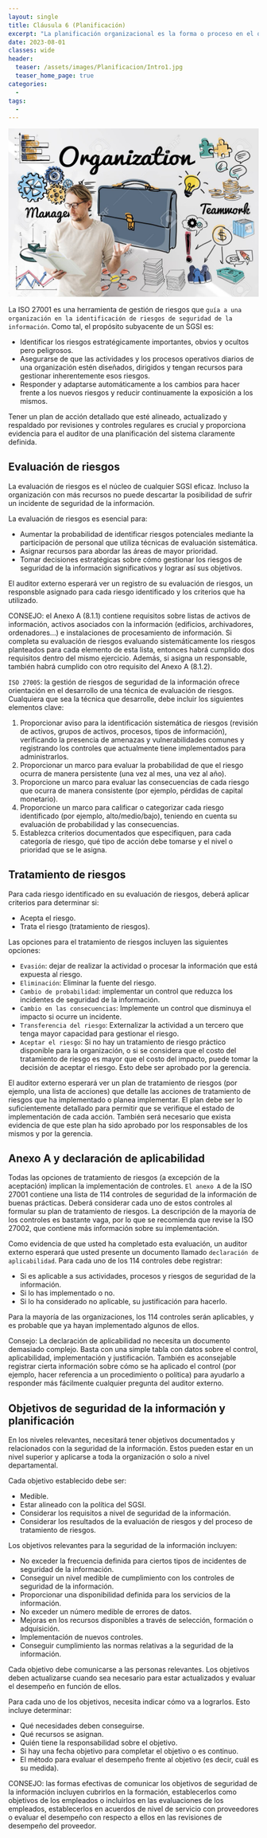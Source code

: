 ```yaml
---
layout: single
title: Cláusula 6 (Planificación)
excerpt: "La planificación organizacional es la forma o proceso en el que una empresa organiza sus operaciones diarias. Contar con este tipo de estructura les permite a las compañías alcanzar sus objetivos de manera más rápida, controlada y eficiente."
date: 2023-08-01
classes: wide
header:
  teaser: /assets/images/Planificacion/Intro1.jpg
  teaser_home_page: true
categories:
  - 
tags:
  - 
---
```


![](/assets/images/Planificacion/Intro2.jpg)

La ISO 27001 es una herramienta de gestión de riesgos que `guía a una organización en la identificación de riesgos de seguridad de la información`. Como tal, el propósito subyacente de un SGSI es:

* Identificar los riesgos estratégicamente importantes, obvios y ocultos pero peligrosos.
* Asegurarse de que las actividades y los procesos operativos diarios de una organización estén diseñados, dirigidos y tengan recursos para gestionar inherentemente esos riesgos.
* Responder y adaptarse automáticamente a los cambios para hacer frente a los nuevos riesgos y reducir continuamente la exposición a los mismos.

Tener un plan de acción detallado que esté alineado, actualizado y respaldado por revisiones y controles regulares es crucial y proporciona evidencia para el auditor de una planificación del sistema claramente definida.

## Evaluación de riesgos

La evaluación de riesgos es el núcleo de cualquier SGSI eficaz. Incluso la organización con más recursos no puede descartar la posibilidad de sufrir un incidente de seguridad de la información.

La evaluación de riesgos es esencial para:

* Aumentar la probabilidad de identificar riesgos potenciales mediante la participación de personal que utiliza técnicas de evaluación sistemática.
* Asignar recursos para abordar las áreas de mayor prioridad.
* Tomar decisiones estratégicas sobre cómo gestionar los riesgos de seguridad de la información significativos y lograr así sus objetivos.

El auditor externo esperará ver un registro de su evaluación de riesgos, un responsble asignado para cada riesgo identificado y los criterios que ha utilizado.

CONSEJO: el Anexo A (8.1.1) contiene requisitos sobre listas de activos de información, activos asociados con la información (edificios, archivadores, ordenadores...) e instalaciones de procesamiento de información. Si completa su evaluación de riesgos evaluando sistemáticamente los riesgos planteados para cada elemento de esta lista, entonces habrá cumplido dos requisitos dentro del mismo ejercicio. Además, si asigna un responsable, también habrá cumplido con otro requisito del Anexo A (8.1.2).

`ISO 27005`: la gestión de riesgos de seguridad de la información ofrece orientación en el desarrollo de una técnica de evaluación de riesgos. Cualquiera que sea la técnica que desarrolle, debe incluir los siguientes elementos clave:

1. Proporcionar aviso para la identificación sistemática de riesgos (revisión de activos, grupos de activos, procesos, tipos de información), verificando la presencia de amenazas y vulnerabilidades comunes y registrando los controles que actualmente tiene implementados para administrarlos.
2. Proporcionar un marco para evaluar la probabilidad de que el riesgo ocurra de manera persistente (una vez al mes, una vez al año).
3. Proporcione un marco para evaluar las consecuencias de cada riesgo que ocurra de manera consistente (por ejemplo, pérdidas de capital monetario).
4. Proporcione un marco para calificar o categorizar cada riesgo identificado (por ejemplo, alto/medio/bajo), teniendo en cuenta su evaluación de probabilidad y las consecuencias.
5. Establezca criterios documentados que especifiquen, para cada categoría de riesgo, qué tipo de acción debe tomarse y el nivel o prioridad que se le asigna.

## Tratamiento de riesgos

Para cada riesgo identificado en su evaluación de riesgos, deberá aplicar criterios para determinar si:

* Acepta el riesgo.
* Trata el riesgo (tratamiento de riesgos).

Las opciones para el tratamiento de riesgos incluyen las siguientes opciones:

* `Evasión`: dejar de realizar la actividad o procesar la información que está expuesta al riesgo.
* `Eliminación`: Eliminar la fuente del riesgo.
* `Cambio de probabilidad`: implementar un control que reduzca los incidentes de seguridad de la información.
* `Cambio en las consecuencias`: Implemente un control que disminuya el impacto si ocurre un incidente.
* `Transferencia del riesgo`: Externalizar la actividad a un tercero que tenga mayor capacidad para gestionar el riesgo.
* `Aceptar el riesgo`: Si no hay un tratamiento de riesgo práctico disponible para la organización, o si se considera que el costo del tratamiento de riesgo es mayor que el costo del impacto, puede tomar la decisión de aceptar el riesgo. Esto debe ser aprobado por la gerencia.

El auditor externo esperará ver un plan de tratamiento de riesgos (por ejemplo, una lista de acciones) que detalle las acciones de tratamiento de riesgos que ha implementado o planea implementar. El plan debe ser lo suficientemente detallado para permitir que se verifique el estado de implementación de cada acción. También será necesario que exista evidencia de que este plan ha sido aprobado por los responsables de los mismos y por la gerencia.

## Anexo A y declaración de aplicabilidad

Todas las opciones de tratamiento de riesgos (a excepción de la aceptación) implican la implementación de controles. `El anexo A` de la ISO 27001 contiene una lista de 114 controles de seguridad de la información de buenas prácticas. Deberá considerar cada uno de estos controles al formular su plan de tratamiento de riesgos. La descripción de la mayoría de los controles es bastante vaga, por lo que se recomienda que revise la ISO 27002, que contiene más información sobre su implementación.

Como evidencia de que usted ha completado esta evaluación, un auditor externo esperará que usted presente un documento llamado `declaración de aplicabilidad`. Para cada uno de los 114 controles debe registrar:

* Si es aplicable a sus actividades, procesos y riesgos de seguridad de la información.
* Si lo has implementado o no.
* Si lo ha considerado no aplicable, su justificación para hacerlo.

Para la mayoría de las organizaciones, los 114 controles serán aplicables, y es probable que ya hayan implementado algunos de ellos.

Consejo: La declaración de aplicabilidad no necesita un documento demasiado complejo. Basta con una simple tabla con datos sobre el control, aplicabilidad, implementación y justificación. También es aconsejable registrar cierta información sobre cómo se ha aplicado el control (por ejemplo, hacer referencia a un procedimiento o política) para ayudarlo a responder más fácilmente cualquier pregunta del auditor externo.

## Objetivos de seguridad de la información y planificación

En los niveles relevantes, necesitará tener objetivos documentados y relacionados con la seguridad de la información. Estos pueden estar en un nivel superior y aplicarse a toda la organización o solo a nivel departamental.

Cada objetivo establecido debe ser:

* Medible.
* Estar alineado con la política del SGSI.
* Considerar los requisitos a nivel de seguridad de la información.
* Considerar los resultados de la evaluación de riesgos y del proceso de tratamiento de riesgos.

Los objetivos relevantes para la seguridad de la información incluyen:

* No exceder la frecuencia definida para ciertos tipos de incidentes de seguridad de la información.
* Conseguir un nivel medible de cumplimiento con los controles de seguridad de la información.
* Proporcionar una disponibilidad definida para los servicios de la información.
* No exceder un número medible de errores de datos.
* Mejoras en los recursos disponibles a través de selección, formación o adquisición.
* Implementación de nuevos controles.
* Conseguir cumplimiento las normas relativas a la seguridad de la información.

Cada objetivo debe comunicarse a las personas relevantes. Los objetivos deben actualizarse cuando sea necesario para estar actualizados y evaluar el desempeño en función de ellos.

Para cada uno de los objetivos, necesita indicar cómo va a lograrlos. Esto incluye determinar:

* Qué necesidades deben conseguirse.
* Qué recursos se asignan.
* Quién tiene la responsabilidad sobre el objetivo.
* Si hay una fecha objetivo para completar el objetivo o es continuo.
* El método para evaluar el desempeño frente al objetivo (es decir, cuál es su medida).

CONSEJO: las formas efectivas de comunicar los objetivos de seguridad de la información incluyen cubrirlos en la formación, establecerlos como objetivos de los empleados o incluirlos en las evaluaciones de los empleados, establecerlos en acuerdos de nivel de servicio con proveedores o evaluar el desempeño con respecto a ellos en las revisiones de desempeño del proveedor.
